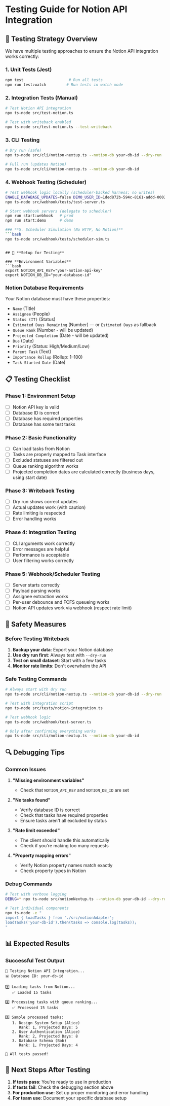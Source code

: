 # Testing Guide for Notion API Integration

## 🧪 **Testing Strategy Overview**

We have multiple testing approaches to ensure the Notion API integration works correctly:

### **1. Unit Tests (Jest)**
```bash
npm test                    # Run all tests
npm run test:watch         # Run tests in watch mode
```

### **2. Integration Tests (Manual)**
```bash
# Test Notion API integration
npx ts-node src/test-notion.ts

# Test with writeback enabled
npx ts-node src/test-notion.ts --test-writeback
```

### **3. CLI Testing**
```bash
# Dry run (safe)
npx ts-node src/cli/notion-nextup.ts --notion-db your-db-id --dry-run

# Full run (updates Notion)
npx ts-node src/cli/notion-nextup.ts --notion-db your-db-id
```

### **4. Webhook Testing (Scheduler)**
```bash
# Test webhook logic locally (scheduler-backed harness; no writes)
ENABLE_DATABASE_UPDATES=false DEMO_USER_ID=1ded872b-594c-8161-addd-0002825994b5 DEMO_USER_NAME="Derious Vaughn" \
npx ts-node src/webhook/tests/test-server.ts

# Start webhook servers (delegate to scheduler)
npm run start:webhook   # prod
npm run start:demo      # demo

### **5. Scheduler Simulation (No HTTP, No Notion)**
```bash
npx ts-node src/webhook/tests/scheduler-sim.ts
```
```

## 🔧 **Setup for Testing**

### **Environment Variables**
```bash
export NOTION_API_KEY="your-notion-api-key"
export NOTION_DB_ID="your-database-id"
```

### **Notion Database Requirements**
Your Notion database must have these properties:
- `Name` (Title)
- `Assignee` (People)
- `Status (IT)` (Status)
- `Estimated Days Remaining` (Number) — or `Estimated Days` as fallback
- `Queue Rank` (Number - will be updated)
- `Projected Completion` (Date - will be updated)
- `Due` (Date)
- `Priority` (Status: High/Medium/Low)
- `Parent Task` (Text)
 - `Importance Rollup` (Rollup: 1–100)
 - `Task Started Date` (Date)

## 📋 **Testing Checklist**

### **Phase 1: Environment Setup**
- [ ] Notion API key is valid
- [ ] Database ID is correct
- [ ] Database has required properties
- [ ] Database has some test tasks

### **Phase 2: Basic Functionality**
- [ ] Can load tasks from Notion
- [ ] Tasks are properly mapped to Task interface
- [ ] Excluded statuses are filtered out
- [ ] Queue ranking algorithm works
- [ ] Projected completion dates are calculated correctly (business days, using start date)

### **Phase 3: Writeback Testing**
- [ ] Dry run shows correct updates
- [ ] Actual updates work (with caution)
- [ ] Rate limiting is respected
- [ ] Error handling works

### **Phase 4: Integration Testing**
- [ ] CLI arguments work correctly
- [ ] Error messages are helpful
- [ ] Performance is acceptable
- [ ] User filtering works correctly

### **Phase 5: Webhook/Scheduler Testing**
- [ ] Server starts correctly
- [ ] Payload parsing works
- [ ] Assignee extraction works
- [ ] Per-user debounce and FCFS queueing works
- [ ] Notion API updates work via webhook (respect rate limit)

## 🚨 **Safety Measures**

### **Before Testing Writeback**
1. **Backup your data**: Export your Notion database
2. **Use dry run first**: Always test with `--dry-run`
3. **Test on small dataset**: Start with a few tasks
4. **Monitor rate limits**: Don't overwhelm the API

### **Safe Testing Commands**
```bash
# Always start with dry run
npx ts-node src/cli/notion-nextup.ts --notion-db your-db-id --dry-run

# Test with integration script
npx ts-node src/tests/notion-integration.ts

# Test webhook logic
npx ts-node src/webhook/test-server.ts

# Only after confirming everything works
npx ts-node src/cli/notion-nextup.ts --notion-db your-db-id
```

## 🔍 **Debugging Tips**

### **Common Issues**
1. **"Missing environment variables"**
   - Check that `NOTION_API_KEY` and `NOTION_DB_ID` are set

2. **"No tasks found"**
   - Verify database ID is correct
   - Check that tasks have required properties
   - Ensure tasks aren't all excluded by status

3. **"Rate limit exceeded"**
   - The client should handle this automatically
   - Check if you're making too many requests

4. **"Property mapping errors"**
   - Verify Notion property names match exactly
   - Check property types in Notion

### **Debug Commands**
```bash
# Test with verbose logging
DEBUG=* npx ts-node src/notionNextup.ts --notion-db your-db-id --dry-run

# Test individual components
npx ts-node -e "
import { loadTasks } from './src/notionAdapter';
loadTasks('your-db-id').then(tasks => console.log(tasks));
"
```

## 📊 **Expected Results**

### **Successful Test Output**
```
🧪 Testing Notion API Integration...
📊 Database ID: your-db-id

1️⃣ Loading tasks from Notion...
   ✅ Loaded 15 tasks

2️⃣ Processing tasks with queue ranking...
   ✅ Processed 15 tasks

3️⃣ Sample processed tasks:
   1. Design System Setup (Alice)
      Rank: 1, Projected Days: 5
   2. User Authentication (Alice)
      Rank: 2, Projected Days: 8
   3. Database Schema (Bob)
      Rank: 1, Projected Days: 4

🎉 All tests passed!
```

## 🎯 **Next Steps After Testing**

1. **If tests pass**: You're ready to use in production
2. **If tests fail**: Check the debugging section above
3. **For production use**: Set up proper monitoring and error handling
4. **For team use**: Document your specific database setup 